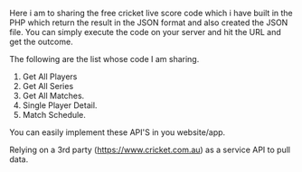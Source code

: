 Here i am to sharing the free cricket live score code which i have built in the PHP which return the result in the JSON 
format and also created the JSON file. You can simply execute the code on your server and hit the URL and get the outcome.

The following are the list whose code I am sharing.
1. Get All Players
2. Get All Series
3. Get All Matches.
4. Single Player Detail.
5. Match Schedule.

You can easily implement these API'S in you website/app.

Relying on a 3rd party (https://www.cricket.com.au) as a service API to pull data.

